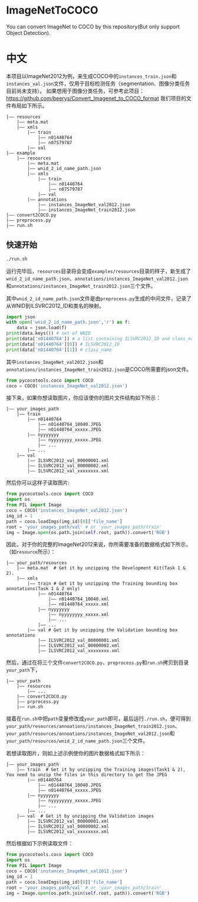 # ImageNetToCOCO
You can convert ImageNet to COCO by this repository(But only support Object Detection).
# 中文
本项目以ImageNet2012为例，来生成COCO中的`instances_train.json`和`instances_val.json`文件，仅用于目标检测任务（segmentation、图像分类任务目前尚未支持）。
如果想用于图像分类任务，可参考此项目：https://github.com/beerys/Convert_Imagenet_to_COCO_format
我们项目的文件布局如下所示。
```
|—— resources
    |—— meta.mat
    |—— xmls
        |—— train
            |—— n01440764
            |—— n07579787
        |—— val
|—— example
    |—— resources
        |—— meta.mat
        |—— wnid_2_id_name_path.json
        |—— xmls
            |—— train
                |—— n01440764
                |—— n07579787
            |—— val
        |—— annotations
            |—— instances_ImageNet_val2012.json
            |—— instances_ImageNet_train2012.json
|—— convert2COCO.py
|—— preprocess.py
|—— run.sh
```
## 快速开始
```bash
./run.sh
```
运行完毕后，`resources`目录将会变成`examples/resources`目录的样子，新生成了`wnid_2_id_name_path.json`、`annotations/instances_ImageNet_val2012.json`和`annotations/instances_ImageNet_train2012.json`三个文件。

其中`wnid_2_id_name_path.json`文件是由`preprocess.py`生成的中间文件，记录了从WNID到ILSVRC2012_ID和类名的映射。

```python
import json
with open('wnid_2_id_name_path.json','r') as f:
    data = json.load(f)
print(data.keys()) # set of WNID
print(data['n01440764']) # a list containing ILSVRC2012_ID and class_name
print(data['n01440764'][0]) # ILSVRC2012_ID
print(data['n01440764'][1]) # class_name
```
其中`instances_ImageNet_val2012.json`和`annotations/instances_ImageNet_train2012.json`是COCO所需要的json文件。
```python
from pycocotools.coco import COCO
coco = COCO('instances_ImageNet_val2012.json')
```
接下来，如果你想读取图片，你应该使你的图片文件结构如下所示：
```
|—— your_images_path
    |—— train
        |—— n01440764
            |—— n01440764_10040.JPEG
            |—— n01440764_xxxxx.JPEG
        |—— nyyyyyyy
            |—— nyyyyyyyy_xxxxx.JPEG
            |—— ...
        |—— ...
    |—— val
        |—— ILSVRC2012_val_00000001.xml
        |—— ILSVRC2012_val_00000002.xml
        |—— ILSVRC2012_val_xxxxxxxx.xml
```
然后你可以这样子读取图片:
```python
from pycocotools.coco import COCO
import os
from PIL import Image
coco = COCO('instances_ImageNet_val2012.json')
img_id = 1
path = coco.loadImgs(img_id)[0]['file_name']
root = 'your_images_path/val' # or 'your_images_path/train'
img = Image.open(os.path.join(self.root, path)).convert('RGB')
```

因此，对于你的完整的ImageNet2012来说，你所需要准备的数据格式如下所示，（如`resource`所示）：

```
|—— your_path/resources
    |—— meta.mat  # Get it by unzipping the Development Kit(Task 1 & 2).
    |—— xmls 
        |—— train # Get it by unzipping the Training bounding box annotations(Task 1 & 2 only)
            |—— n01440764
                |—— n01440764_10040.xml
                |—— n01440764_xxxxx.xml
            |—— nyyyyyyy
                |—— nyyyyyyyy_xxxxx.xml
                |—— ...
            |—— ...
        |—— val # Get it by unzipping the Validation bounding box annotations
            |—— ILSVRC2012_val_00000001.xml
            |—— ILSVRC2012_val_00000002.xml
            |—— ILSVRC2012_val_xxxxxxxx.xml
```

然后，通过在将三个文件`convert2COCO.py`、`preprocess.py`和`run.sh`拷贝到目录`your_path`下，

```
|—— your_path
    |—— resources
        |—— ...
    |—— convert2COCO.py
    |—— prprocess.py
    |—— run.sh
```

接着在`run.sh`中把`path`变量修改成`your_path`即可，最后运行`./run.sh`，便可得到`your_path/resources/annoations/instances_ImageNet_train2012.json`、`your_path/resources/annoations/instances_ImageNet_val2012.json`和`your_path/resources/wnid_2_id_name_path.json`三个文件。

若想读取图片，则如上述示例使你的图片数据格式如下所示：

```
|—— your_images_path
    |—— train  # Get it by unzipping the Training images(Task1 & 2), You need to unzip the files in this directory to get the JPEG 
        |—— n01440764
            |—— n01440764_10040.JPEG
            |—— n01440764_xxxxx.JPEG
        |—— nyyyyyyy
            |—— nyyyyyyyy_xxxxx.JPEG
            |—— ...
        |—— ...
    |—— val  # Get it by unzipping the Validation images
        |—— ILSVRC2012_val_00000001.xml
        |—— ILSVRC2012_val_00000002.xml
        |—— ILSVRC2012_val_xxxxxxxx.xml
```

然后根据如下示例读取文件：

```python
from pycocotools.coco import COCO
import os
from PIL import Image
coco = COCO('instances_ImageNet_val2012.json')
img_id = 1
path = coco.loadImgs(img_id)[0]['file_name']
root = 'your_images_path/val' # or 'your_images_path/train'
img = Image.open(os.path.join(self.root, path)).convert('RGB')
```
